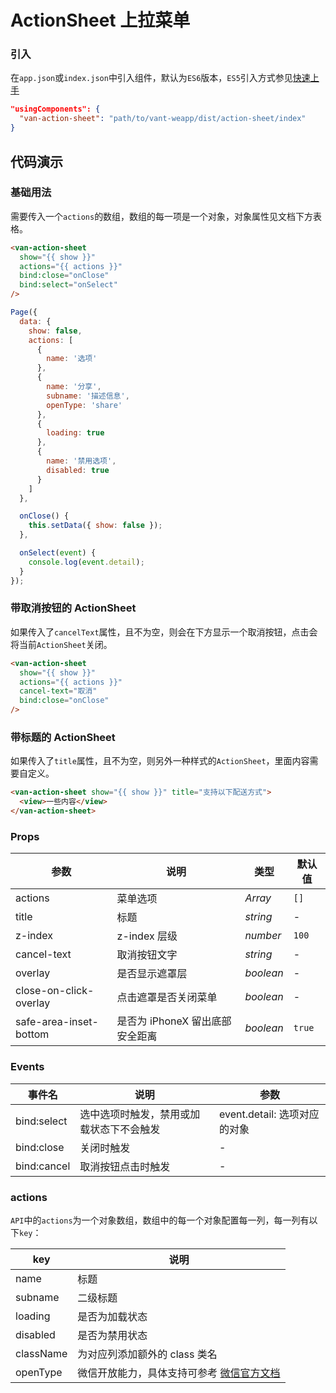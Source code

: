 # ActionSheet 上拉菜单

### 引入

在`app.json`或`index.json`中引入组件，默认为`ES6`版本，`ES5`引入方式参见[快速上手](#/quickstart)

```json
"usingComponents": {
  "van-action-sheet": "path/to/vant-weapp/dist/action-sheet/index"
}
```


## 代码演示

### 基础用法
需要传入一个`actions`的数组，数组的每一项是一个对象，对象属性见文档下方表格。

```html
<van-action-sheet
  show="{{ show }}"
  actions="{{ actions }}"
  bind:close="onClose"
  bind:select="onSelect"
/>
```

```javascript
Page({
  data: {
    show: false,
    actions: [
      {
        name: '选项'
      },
      {
        name: '分享',
        subname: '描述信息',
        openType: 'share'
      },
      {
        loading: true
      },
      {
        name: '禁用选项',
        disabled: true
      }
    ]
  },

  onClose() {
    this.setData({ show: false });
  },

  onSelect(event) {
    console.log(event.detail);
  }
});
```

### 带取消按钮的 ActionSheet

如果传入了`cancelText`属性，且不为空，则会在下方显示一个取消按钮，点击会将当前`ActionSheet`关闭。

```html
<van-action-sheet
  show="{{ show }}"
  actions="{{ actions }}"
  cancel-text="取消"
  bind:close="onClose"
/>
```

### 带标题的 ActionSheet

如果传入了`title`属性，且不为空，则另外一种样式的`ActionSheet`，里面内容需要自定义。

```html
<van-action-sheet show="{{ show }}" title="支持以下配送方式">
  <view>一些内容</view>
</van-action-sheet>
```

### Props

| 参数 | 说明 | 类型 | 默认值 |
|-----------|-----------|-----------|-------------|
| actions | 菜单选项 | *Array* | `[]` |
| title | 标题 | *string* | - |
| z-index | z-index 层级 | *number* | `100` |
| cancel-text | 取消按钮文字 | *string* | - |
| overlay | 是否显示遮罩层 | *boolean* | - |
| close-on-click-overlay | 点击遮罩是否关闭菜单 | *boolean* | - |
| safe-area-inset-bottom | 是否为 iPhoneX 留出底部安全距离 | *boolean* | `true` |

### Events

| 事件名 | 说明 | 参数 |
|-----------|-----------|-----------|
| bind:select | 选中选项时触发，禁用或加载状态下不会触发 | event.detail: 选项对应的对象 |
| bind:close | 关闭时触发 | - |
| bind:cancel | 取消按钮点击时触发 | - |

### actions

`API`中的`actions`为一个对象数组，数组中的每一个对象配置每一列，每一列有以下`key`：

| key | 说明 |
|-----------|-----------|
| name | 标题 |
| subname | 二级标题 |
| loading | 是否为加载状态 |
| disabled | 是否为禁用状态 |
| className | 为对应列添加额外的 class 类名 |
| openType | 微信开放能力，具体支持可参考 [微信官方文档](https://mp.weixin.qq.com/debug/wxadoc/dev/component/button.html) |
